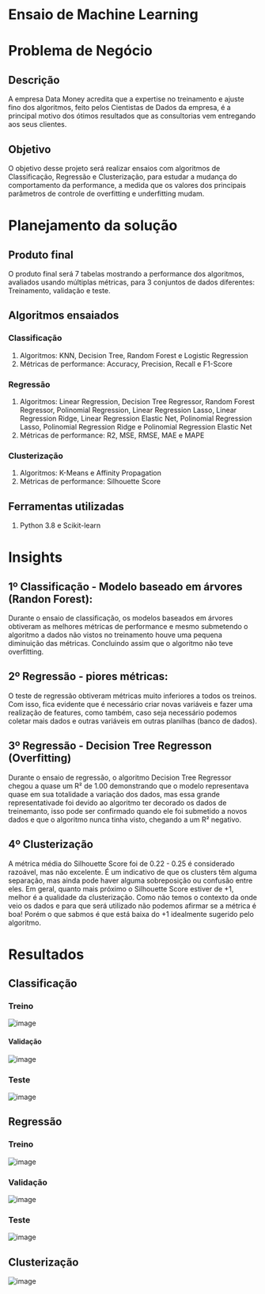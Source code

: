 # Ensaio de Machine Learning

# Problema de Negócio


## Descrição
A empresa Data Money acredita que a expertise no treinamento e ajuste fino dos algoritmos, feito pelos Cientistas de Dados da empresa, é a principal motivo dos ótimos resultados que as consultorias vem entregando aos seus clientes.


## Objetivo

O objetivo desse projeto será realizar ensaios com algoritmos de Classificação, Regressão e Clusterização, para estudar a mudança do comportamento da performance, a medida que os valores dos principais parâmetros de controle de overfitting e underfitting mudam.

# Planejamento da solução

## Produto final

O produto final será 7 tabelas mostrando a performance dos algoritmos, avaliados usando múltiplas métricas, para 3 conjuntos de dados diferentes: Treinamento, validação e teste.

## Algoritmos ensaiados

###  Classificação

1. Algoritmos: KNN, Decision Tree, Random Forest e Logistic Regression
2. Métricas de performance: Accuracy, Precision, Recall e F1-Score

###  Regressão

1. Algoritmos: Linear Regression, Decision Tree Regressor, Random Forest Regressor, Polinomial Regression, Linear Regression Lasso, Linear Regression Ridge, Linear Regression Elastic Net, Polinomial Regression Lasso, Polinomial Regression Ridge e Polinomial Regression Elastic Net
2. Métricas de performance: R2, MSE, RMSE, MAE e MAPE

###  Clusterização
1. Algoritmos: K-Means e Affinity Propagation
2. Métricas de performance: Silhouette Score

## Ferramentas utilizadas 
1. Python 3.8 e Scikit-learn

# Insights

## 1º Classificação - Modelo baseado em árvores (Randon Forest): 
Durante o ensaio de classificação, os modelos baseados em árvores obtiveram as melhores métricas de performance e mesmo submetendo o algoritmo a dados não vistos no treinamento houve uma pequena diminuição das métricas. Concluindo assim que o algoritmo não teve overfitting.

## 2º Regressão - piores métricas: 

O teste de regressão obtiveram métricas muito inferiores a todos os treinos. Com isso, fica evidente que é necessário criar novas variáveis e fazer uma realização de features, como também, caso seja necessário podemos coletar mais dados e outras variáveis em outras planilhas (banco de dados). 

## 3º Regressão - Decision Tree Regresson (Overfitting)
Durante o ensaio de regressão, o algoritmo Decision Tree Regressor chegou a quase um R² de 1.00 demonstrando que o modelo representava quase em sua totalidade a variação dos dados, mas essa grande representativade foi devido ao algoritmo ter decorado os dados de treinemanto, isso pode ser confirmado quando ele foi submetido a novos dados e que o algoritmo nunca tinha visto, chegando a um R² negativo.

## 4º Clusterização
A métrica média do Silhouette Score foi de 0.22 - 0.25 é considerado  razoável, mas não excelente. É um indicativo de que os clusters têm alguma separação, mas ainda pode haver alguma sobreposição ou confusão entre eles. Em geral, quanto mais próximo o Silhouette Score estiver de +1, melhor é a qualidade da clusterização. Como não temos o contexto da onde veio os dados e para que será utilizado não podemos afirmar se a métrica é boa! Porém o que sabmos é que está baixa do +1 idealmente sugerido pelo algoritmo. 


# Resultados 

## Classificação 

### Treino
![image](https://github.com/GuiGrecov/ensaiomachinelearning/assets/94385953/57af6cf7-c9ee-4507-99e9-f35cef7c453b)

#### Validação
![image](https://github.com/GuiGrecov/ensaiomachinelearning/assets/94385953/0e96a043-d653-4b14-9098-461231332b18)

### Teste
![image](https://github.com/GuiGrecov/ensaiomachinelearning/assets/94385953/5f305b9a-04ac-45a0-b355-9023a0fcceac)

## Regressão

### Treino 
![image](https://github.com/GuiGrecov/ensaiomachinelearning/assets/94385953/5fdecfad-c97b-44eb-9c72-e779b3aeb7d6)

### Validação
![image](https://github.com/GuiGrecov/ensaiomachinelearning/assets/94385953/70667233-fa0a-4e14-8de5-e8b7c8b272a3)

### Teste 
![image](https://github.com/GuiGrecov/ensaiomachinelearning/assets/94385953/21071ede-8771-4ec9-be77-448f6911c915)


## Clusterização
![image](https://github.com/GuiGrecov/ensaiomachinelearning/assets/94385953/ebbd0be4-362d-42f4-8684-b83171c279c3)




